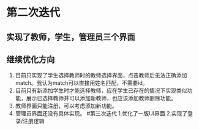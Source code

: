 # 第二次迭代
## 实现了教师，学生，管理员三个界面
## 继续优化方向
1. 目前只实现了学生选择教师时的教师选择界面，点击教师后无法正确添加match。我认为match可以直接用姓名匹配，不需要id。
2. 目前只有新添加学生时才能选择教师，应在学生已存在的情况下实现类似功能，展示已选择教师并可以添加新教师，也应该添加教师删除功能。
3. 教师界面只能注册，可以考虑添加新功能。
4. 管理员界面还没有具体实现。
#第三次迭代
1.优化了一版UI界面
2.实现了登录/注册逻辑

